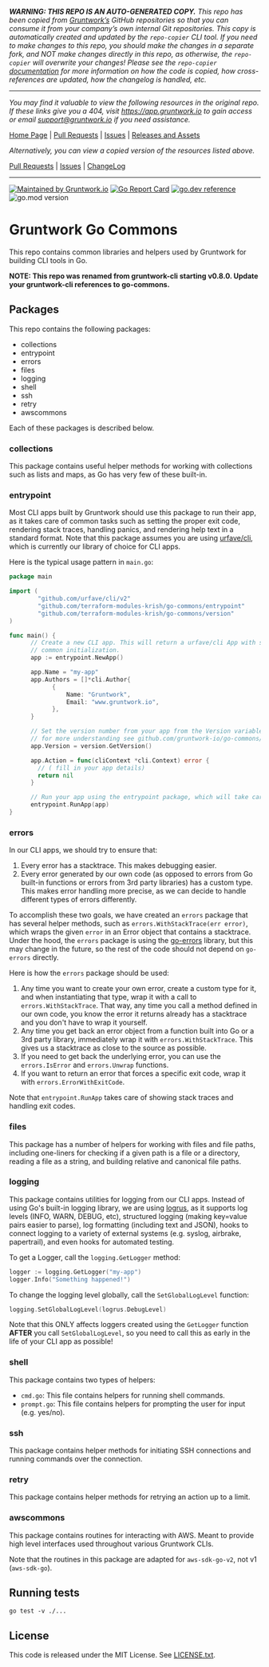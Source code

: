 ***WARNING: THIS REPO IS AN AUTO-GENERATED COPY.*** *This repo has been copied from [Gruntwork’s](https://gruntwork.io/) GitHub repositories so that you can consume it from your company’s own internal Git repositories. This copy is automatically created and updated by the `repo-copier` CLI tool. If you need to make changes to this repo, you should make the changes in a separate fork, and NOT make changes directly in this repo, as otherwise, the `repo-copier` will overwrite your changes! Please see the `repo-copier` [documentation](https://github.com/terraform-modules-krish/repo-copier) for more information on how the code is copied, how cross-references are updated, how the changelog is handled, etc.*

***

_You may find it valuable to view the following resources in the original repo. If these links give you a 404, visit https://app.gruntwork.io to gain access or email support@gruntwork.io if you need assistance._

[Home Page](https://github.com/gruntwork-io/go-commons/) |
[Pull Requests](https://github.com/gruntwork-io/go-commons/pulls) |
[Issues](https://github.com/gruntwork-io/go-commons/issues) |
[Releases and Assets](https://github.com/gruntwork-io/go-commons/releases)

_Alternatively, you can view a copied version of the resources listed above._

[Pull Requests](https://github.com/terraform-modules-krish/go-commons/blob/master/.github/PULL_REQUESTS.md) |
[Issues](https://github.com/terraform-modules-krish/go-commons/blob/master/.github/ISSUES.md) |
[ChangeLog](https://github.com/terraform-modules-krish/go-commons/blob/master/.github/CHANGELOG.md)

***

[![Maintained by Gruntwork.io](https://img.shields.io/badge/maintained%20by-gruntwork.io-%235849a6.svg)](https://gruntwork.io/?ref=repo_go-commons)
[![Go Report Card](https://goreportcard.com/badge/github.com/gruntwork-io/go-commons)](https://goreportcard.com/report/github.com/gruntwork-io/go-commons)
[![go.dev reference](https://img.shields.io/badge/go.dev-reference-007d9c?logo=go&logoColor=white&style=flat-square)](https://pkg.go.dev/mod/github.com/gruntwork-io/go-commons?tab=overview)
![go.mod version](https://img.shields.io/github/go-mod/go-version/gruntwork-io/go-commons)

# Gruntwork Go Commons

This repo contains common libraries and helpers used by Gruntwork for building CLI tools in Go.

**NOTE: This repo was renamed from gruntwork-cli starting v0.8.0. Update your gruntwork-cli references to go-commons.**

## Packages

This repo contains the following packages:

* collections
* entrypoint
* errors
* files
* logging
* shell
* ssh
* retry
* awscommons

Each of these packages is described below.

### collections

This package contains useful helper methods for working with collections such as lists and maps, as Go has very few of
these built-in.

### entrypoint

Most CLI apps built by Gruntwork should use this package to run their app, as it takes
care of common tasks such as setting the proper exit code, rendering stack
traces, handling panics, and rendering help text in a standard format. Note
that this package assumes you are using
[urfave/cli](https://github.com/urfave/cli), which is currently our library of
choice for CLI apps.

Here is the typical usage pattern in `main.go`:

```go
package main

import (
        "github.com/urfave/cli/v2"
        "github.com/terraform-modules-krish/go-commons/entrypoint"
        "github.com/terraform-modules-krish/go-commons/version"
)

func main() {
      // Create a new CLI app. This will return a urfave/cli App with some
      // common initialization.
      app := entrypoint.NewApp()

      app.Name = "my-app"
      app.Authors = []*cli.Author{
            {
                Name: "Gruntwork",
                Email: "www.gruntwork.io",
            },
      }

      // Set the version number from your app from the Version variable that is passed in at build time in `version` package
      // for more understanding see github.com/gruntwork-io/go-commons/version
      app.Version = version.GetVersion()

      app.Action = func(cliContext *cli.Context) error {
        // ( fill in your app details)
        return nil
      }

      // Run your app using the entrypoint package, which will take care of exit codes, stack traces, and panics
      entrypoint.RunApp(app)
}
```

### errors

In our CLI apps, we should try to ensure that:

1. Every error has a stacktrace. This makes debugging easier.
1. Every error generated by our own code (as opposed to errors from Go built-in functions or errors from 3rd party
   libraries) has a custom type. This makes error handling more precise, as we can decide to handle different types of
   errors differently.

To accomplish these two goals, we have created an `errors` package that has several helper methods, such as
`errors.WithStackTrace(err error)`, which wraps the given `error` in an Error object that contains a stacktrace. Under
the hood, the `errors` package is using the [go-errors](https://github.com/go-errors/errors) library, but this may
change in the future, so the rest of the code should not depend on `go-errors` directly.

Here is how the `errors` package should be used:

1. Any time you want to create your own error, create a custom type for it, and when instantiating that type, wrap it
   with a call to `errors.WithStackTrace`. That way, any time you call a method defined in our own code, you know the
   error it returns already has a stacktrace and you don't have to wrap it yourself.
1. Any time you get back an error object from a function built into Go or a 3rd party library, immediately wrap it with
   `errors.WithStackTrace`. This gives us a stacktrace as close to the source as possible.
1. If you need to get back the underlying error, you can use the `errors.IsError` and `errors.Unwrap` functions.
1. If you want to return an error that forces a specific exit code, wrap it with `errors.ErrorWithExitCode`.

Note that `entrypoint.RunApp` takes care of showing stack traces and handling exit codes.

### files

This package has a number of helpers for working with files and file paths, including one-liners for checking if a
given path is a file or a directory, reading a file as a string, and building relative and canonical file paths.

### logging

This package contains utilities for logging from our CLI apps. Instead of using Go's built-in logging library, we are
using [logrus](github.com/sirupsen/logrus), as it supports log levels (INFO, WARN, DEBUG, etc), structured logging
(making key=value pairs easier to parse), log formatting (including text and JSON), hooks to connect logging to a
variety of external systems (e.g. syslog, airbrake, papertrail), and even hooks for automated testing.

To get a Logger, call the `logging.GetLogger` method:

```go
logger := logging.GetLogger("my-app")
logger.Info("Something happened!")
```

To change the logging level globally, call the `SetGlobalLogLevel` function:

```go
logging.SetGlobalLogLevel(logrus.DebugLevel)
```

Note that this ONLY affects loggers created using the `GetLogger` function **AFTER** you call `SetGlobalLogLevel`, so
you need to call this as early in the life of your CLI app as possible!

### shell

This package contains two types of helpers:

* `cmd.go`: This file contains helpers for running shell commands.
* `prompt.go`: This file contains helpers for prompting the user for input (e.g. yes/no).

### ssh

This package contains helper methods for initiating SSH connections and running commands over the connection.

### retry

This package contains helper methods for retrying an action up to a limit.

### awscommons

This package contains routines for interacting with AWS. Meant to provide high level interfaces used throughout various Gruntwork CLIs.

Note that the routines in this package are adapted for `aws-sdk-go-v2`, not v1 (`aws-sdk-go`).


## Running tests

```
go test -v ./...
```

## License

This code is released under the MIT License. See [LICENSE.txt](LICENSE.txt).

